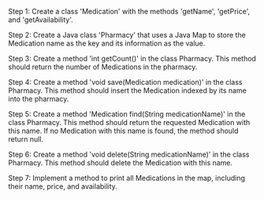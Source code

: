 Step 1: Create a class 'Medication' with the methods 'getName', 'getPrice', and 'getAvailability'.

Step 2: Create a Java class 'Pharmacy' that uses a Java Map to store the Medication name as the key and its information as the value.

Step 3: Create a method 'int getCount()' in the class Pharmacy. This method should return the number of Medications in the pharmacy.

Step 4: Create a method 'void save(Medication medication)' in the class Pharmacy. This method should insert the Medication indexed by its name into the pharmacy.

Step 5: Create a method 'Medication find(String medicationName)' in the class Pharmacy. This method should return the requested Medication with this name. If no Medication with this name is found, the method should return null.

Step 6: Create a method 'void delete(String medicationName)' in the class Pharmacy. This method should delete the Medication with this name.

Step 7: Implement a method to print all Medications in the map, including their name, price, and availability.
